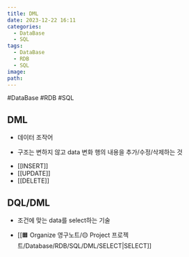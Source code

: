 ```yaml
---
title: DML
date: 2023-12-22 16:11
categories:
  - DataBase
  - SQL
tags:
  - DataBase
  - RDB
  - SQL
image: 
path:
---
```

#DataBase #RDB #SQL 

## DML
+ 데이터 조작어
- 구조는 변하지 않고 data 변화 행의 내용을 추가/수정/삭제하는 것

+ [[INSERT]]
+ [[UPDATE]]
+ [[DELETE]]

## DQL/DML

- 조건에 맞는 data를 select하는 기술

+ [[🟧 Organize 영구노트/🟡 Project 프로젝트/Database/RDB/SQL/DML/SELECT|SELECT]]